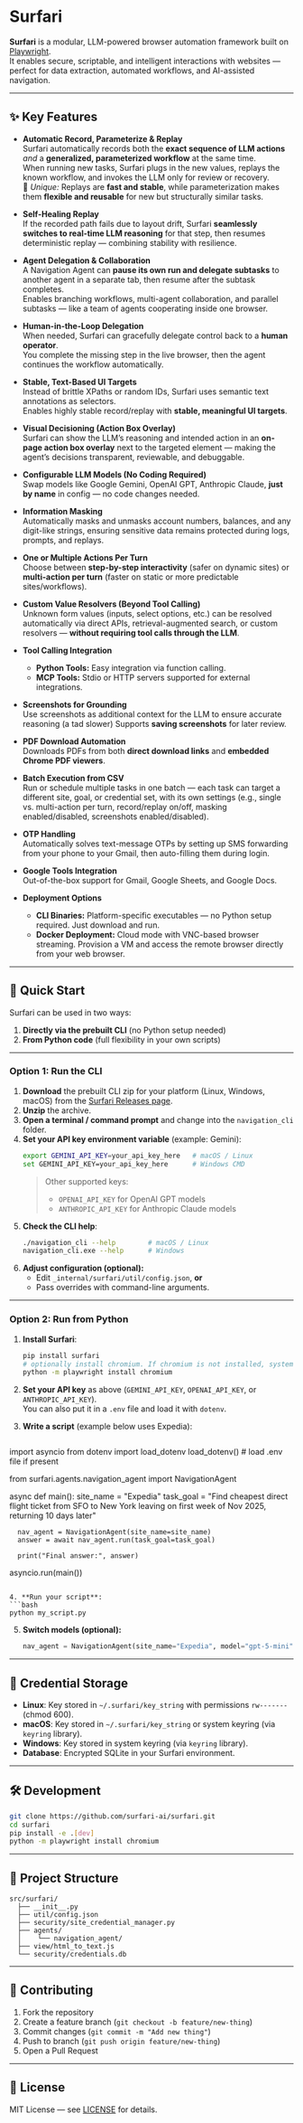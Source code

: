 # Surfari

**Surfari** is a modular, LLM-powered browser automation framework built on [Playwright](https://playwright.dev/).  
It enables secure, scriptable, and intelligent interactions with websites — perfect for data extraction, automated workflows, and AI-assisted navigation.

---

## ✨ Key Features

- **Automatic Record, Parameterize & Replay**  
  Surfari automatically records both the **exact sequence of LLM actions** *and* a **generalized, parameterized workflow** at the same time.  
  When running new tasks, Surfari plugs in the new values, replays the known workflow, and invokes the LLM only for review or recovery.  
  🔑 *Unique:* Replays are **fast and stable**, while parameterization makes them **flexible and reusable** for new but structurally similar tasks.

- **Self-Healing Replay**  
  If the recorded path fails due to layout drift, Surfari **seamlessly switches to real-time LLM reasoning** for that step, then resumes deterministic replay — combining stability with resilience.

- **Agent Delegation & Collaboration**  
  A Navigation Agent can **pause its own run and delegate subtasks** to another agent in a separate tab, then resume after the subtask completes.  
  Enables branching workflows, multi-agent collaboration, and parallel subtasks — like a team of agents cooperating inside one browser.

- **Human-in-the-Loop Delegation**  
  When needed, Surfari can gracefully delegate control back to a **human operator**.  
  You complete the missing step in the live browser, then the agent continues the workflow automatically.

- **Stable, Text-Based UI Targets**  
  Instead of brittle XPaths or random IDs, Surfari uses semantic text annotations as selectors.  
  Enables highly stable record/replay with **stable, meaningful UI targets**.

- **Visual Decisioning (Action Box Overlay)**  
  Surfari can show the LLM’s reasoning and intended action in an **on-page action box overlay** next to the targeted element — making the agent’s decisions transparent, reviewable, and debuggable.

- **Configurable LLM Models (No Coding Required)**  
  Swap models like Google Gemini, OpenAI GPT, Anthropic Claude, **just by name** in config — no code changes needed.

- **Information Masking**  
  Automatically masks and unmasks account numbers, balances, and any digit-like strings, ensuring sensitive data remains protected during logs, prompts, and replays.

- **One or Multiple Actions Per Turn**  
  Choose between **step-by-step interactivity** (safer on dynamic sites) or **multi-action per turn** (faster on static or more predictable sites/workflows).

- **Custom Value Resolvers (Beyond Tool Calling)**  
  Unknown form values (inputs, select options, etc.) can be resolved automatically via direct APIs, retrieval-augmented search, or custom resolvers — **without requiring tool calls through the LLM**.

- **Tool Calling Integration**  
  - **Python Tools:** Easy integration via function calling.  
  - **MCP Tools:** Stdio or HTTP servers supported for external integrations.

- **Screenshots for Grounding**  
  Use screenshots as additional context for the LLM to ensure accurate reasoning (a tad slower)
  Supports **saving screenshots** for later review.

- **PDF Download Automation**  
  Downloads PDFs from both **direct download links** and **embedded Chrome PDF viewers**.

- **Batch Execution from CSV**  
  Run or schedule multiple tasks in one batch — each task can target a different site, goal, or credential set, with its own settings (e.g., single vs. multi-action per turn, record/replay on/off, masking enabled/disabled, screenshots enabled/disabled).

- **OTP Handling**  
  Automatically solves text-message OTPs by setting up SMS forwarding from your phone to your Gmail, then auto-filling them during login.

- **Google Tools Integration**  
  Out-of-the-box support for Gmail, Google Sheets, and Google Docs.

- **Deployment Options**  
  - **CLI Binaries:** Platform-specific executables — no Python setup required. Just download and run.  
  - **Docker Deployment:** Cloud mode with VNC-based browser streaming. Provision a VM and access the remote browser directly from your web browser.  

---

## 🚀 Quick Start

Surfari can be used in two ways:  
1. **Directly via the prebuilt CLI** (no Python setup needed)  
2. **From Python code** (full flexibility in your own scripts)  

---

### Option 1: Run the CLI

1. **Download** the prebuilt CLI zip for your platform (Linux, Windows, macOS) from the [Surfari Releases page](https://github.com/surfari-ai/surfari/releases).  
2. **Unzip** the archive.  
3. **Open a terminal / command prompt** and change into the `navigation_cli` folder.  
4. **Set your API key environment variable** (example: Gemini):  
   ```bash
   export GEMINI_API_KEY=your_api_key_here   # macOS / Linux
   set GEMINI_API_KEY=your_api_key_here      # Windows CMD
   ```  
   > Other supported keys:  
   > - `OPENAI_API_KEY` for OpenAI GPT models  
   > - `ANTHROPIC_API_KEY` for Anthropic Claude models  
5. **Check the CLI help**:  
   ```bash
   ./navigation_cli --help        # macOS / Linux
   navigation_cli.exe --help      # Windows
   ```  
6. **Adjust configuration (optional):**  
   - Edit `_internal/surfari/util/config.json`, **or**  
   - Pass overrides with command-line arguments.  

---

### Option 2: Run from Python

1. **Install Surfari**:  
   ```bash
   pip install surfari
   # optionally install chromium. If chromium is not installed, system Chrome browser will be used.
   python -m playwright install chromium
   ```

2. **Set your API key** as above (`GEMINI_API_KEY`, `OPENAI_API_KEY`, or `ANTHROPIC_API_KEY`).  
   You can also put it in a `.env` file and load it with `dotenv`.  

3. **Write a script** (example below uses Expedia):  
   ```python
  import asyncio
  from dotenv import load_dotenv
  load_dotenv()  # load .env file if present

  from surfari.agents.navigation_agent import NavigationAgent

  async def main():
      site_name = "Expedia"
      task_goal = "Find cheapest direct flight ticket from SFO to New York leaving on first week of Nov 2025, returning 10 days later"

      nav_agent = NavigationAgent(site_name=site_name)
      answer = await nav_agent.run(task_goal=task_goal)

      print("Final answer:", answer)

  asyncio.run(main())
   ```

4. **Run your script**:  
   ```bash
   python my_script.py
   ```

5. **Switch models (optional):**  
   ```python
   nav_agent = NavigationAgent(site_name="Expedia", model="gpt-5-mini")  # uses OPENAI_API_KEY

---

## 🔐 Credential Storage

- **Linux**: Key stored in `~/.surfari/key_string` with permissions `rw-------` (chmod 600).  
- **macOS**: Key stored in `~/.surfari/key_string` or system keyring (via `keyring` library).  
- **Windows**: Key stored in system keyring (via `keyring` library).  
- **Database**: Encrypted SQLite in your Surfari environment.

---

## 🛠 Development

```bash
git clone https://github.com/surfari-ai/surfari.git
cd surfari
pip install -e .[dev]
python -m playwright install chromium
```

---

## 📂 Project Structure

```
src/surfari/
  ├── __init__.py
  ├── util/config.json
  ├── security/site_credential_manager.py
  ├── agents/
  │    └── navigation_agent/
  ├── view/html_to_text.js
  └── security/credentials.db
```

---

## 🤝 Contributing

1. Fork the repository
2. Create a feature branch (`git checkout -b feature/new-thing`)
3. Commit changes (`git commit -m "Add new thing"`)
4. Push to branch (`git push origin feature/new-thing`)
5. Open a Pull Request

---

## 📜 License

MIT License — see [LICENSE](LICENSE) for details.
